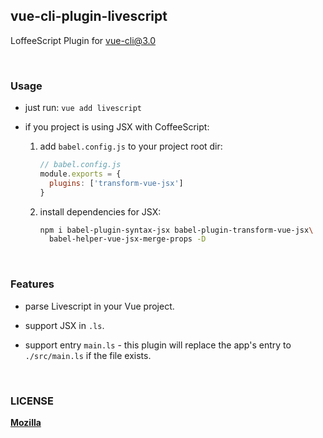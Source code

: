 ## vue-cli-plugin-livescript

LoffeeScript Plugin for [vue-cli@3.0](https://github.com/vuejs/vue-cli)

<br/>

### Usage

- just run: `vue add livescript`

- if you project is using JSX with CoffeeScript:

    1. add `babel.config.js` to your project root dir:
        ```javascript
        // babel.config.js
        module.exports = {
          plugins: ['transform-vue-jsx']
        }
        ```

    2. install dependencies for JSX:
        ```bash
        npm i babel-plugin-syntax-jsx babel-plugin-transform-vue-jsx\
          babel-helper-vue-jsx-merge-props -D
        ```

<br/>

### Features

- parse Livescript in your Vue project.

- support JSX in `.ls`.

- support entry `main.ls` - this plugin will replace the app's entry to `./src/main.ls` if the file exists.

<br/>

### LICENSE

[**Mozilla**](LICENSE)
